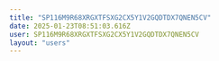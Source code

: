 ```yaml
---
title: "SP116M9R68XRGXTFSXG2CX5Y1V2GQDTDX7QNEN5CV"
date: 2025-01-23T08:51:03.616Z
user: SP116M9R68XRGXTFSXG2CX5Y1V2GQDTDX7QNEN5CV
layout: "users"
---
```

    